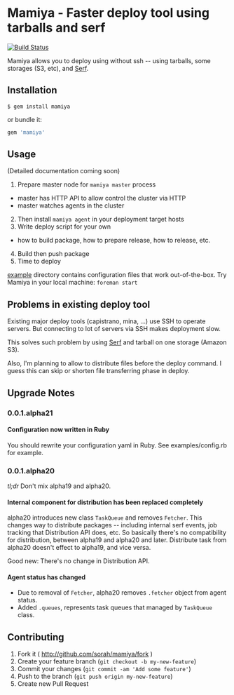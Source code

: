 # Mamiya - Faster deploy tool using tarballs and serf

[![Build Status](https://travis-ci.org/sorah/mamiya.png?branch=master)](https://travis-ci.org/sorah/mamiya)

Mamiya allows you to deploy using without ssh -- using tarballs, some storages (S3, etc), and [Serf](http://www.serfdom.io/).

## Installation

    $ gem install mamiya

or bundle it:

``` ruby
gem 'mamiya'
```

## Usage

(Detailed documentation coming soon)

1. Prepare master node for `mamiya master` process
  - master has HTTP API to allow control the cluster via HTTP
  - master watches agents in the cluster
2. Then install `mamiya agent` in your deployment target hosts
3. Write deploy script for your own
  - how to build package, how to prepare release, how to release, etc.
4. Build then push package
5. Time to deploy

[example](./example) directory contains configuration files that work out-of-the-box. Try Mamiya in your local machine: `foreman start`

## Problems in existing deploy tool

Existing major deploy tools (capistrano, mina, ...) use SSH to operate servers.
But connecting to lot of servers via SSH makes deployment slow.

This solves such problem by using [Serf](http://www.serfdom.io/) and tarball on one storage (Amazon S3).

Also, I'm planning to allow to distribute files before the deploy command. I guess this can skip or shorten
file transferring phase in deploy.


## Upgrade Notes

### 0.0.1.alpha21

#### Configuration now written in Ruby

You should rewrite your configuration yaml in Ruby. See examples/config.rb for example.

### 0.0.1.alpha20

_tl;dr_ Don't mix alpha19 and alpha20.

#### Internal component for distribution has been replaced completely

alpha20 introduces new class `TaskQueue` and removes `Fetcher`. This changes way to distribute packages -- including internal serf events, job tracking that Distribution API does, etc.
So basically there's no compatibility for distribution, between alpha19 and alpha20 and later. Distribute task from alpha20 doesn't effect to alpha19, and vice versa.

Good new: There's no change in Distribution API.

#### Agent status has changed

- Due to removal of `Fetcher`, alpha20 removes `.fetcher` object from agent status.
- Added `.queues`, represents task queues that managed by `TaskQueue` class.

## Contributing

1. Fork it ( http://github.com/sorah/mamiya/fork )
2. Create your feature branch (`git checkout -b my-new-feature`)
3. Commit your changes (`git commit -am 'Add some feature'`)
4. Push to the branch (`git push origin my-new-feature`)
5. Create new Pull Request
